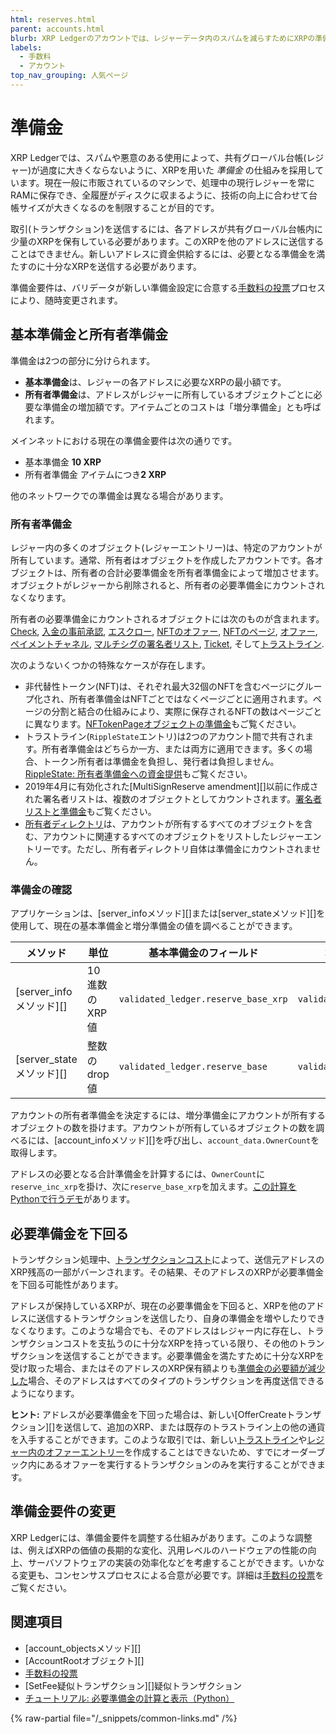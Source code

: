 ```yaml
---
html: reserves.html
parent: accounts.html
blurb: XRP Ledgerのアカウントでは、レジャーデータ内のスパムを減らすためにXRPの準備金が必要です。
labels:
  - 手数料
  - アカウント
top_nav_grouping: 人気ページ
---
```

# 準備金

XRP Ledgerでは、スパムや悪意のある使用によって、共有グローバル台帳(レジャー)が過度に大きくならないように、XRPを用いた _準備金_ の仕組みを採用しています。現在一般に市販されているのマシンで、処理中の現行レジャーを常にRAMに保存でき、全履歴がディスクに収まるように、技術の向上に合わせて台帳サイズが大きくなるのを制限することが目的です。

取引(トランザクション)を送信するには、各アドレスが共有グローバル台帳内に少量のXRPを保有している必要があります。このXRPを他のアドレスに送信することはできません。新しいアドレスに資金供給するには、必要となる準備金を満たすのに十分なXRPを送信する必要があります。

準備金要件は、バリデータが新しい準備金設定に合意する[手数料の投票](../consensus-protocol/fee-voting.md)プロセスにより、随時変更されます。

## 基本準備金と所有者準備金

準備金は2つの部分に分けられます。

* **基本準備金**は、レジャーの各アドレスに必要なXRPの最小額です。
* **所有者準備金**は、アドレスがレジャーに所有しているオブジェクトごとに必要な準備金の増加額です。アイテムごとのコストは「増分準備金」とも呼ばれます。

メインネットにおける現在の準備金要件は次の通りです。

- 基本準備金 **10 XRP**
- 所有者準備金 アイテムにつき**2 XRP**

他のネットワークでの準備金は異なる場合があります。

### 所有者準備金

レジャー内の多くのオブジェクト(レジャーエントリー)は、特定のアカウントが所有しています。通常、所有者はオブジェクトを作成したアカウントです。各オブジェクトは、所有者の合計必要準備金を所有者準備金によって増加させます。オブジェクトがレジャーから削除されると、所有者の必要準備金にカウントされなくなります。

所有者の必要準備金にカウントされるオブジェクトには次のものが含まれます。[Check](../payment-types/checks.md), [入金の事前承認](depositauth.md#事前承認), [エスクロー](../payment-types/escrow.md), [NFTのオファー](../tokens/nfts/trading.md), [NFTのページ](../tokens/nfts/index.md), [オファー](../../references/protocol/ledger-data/ledger-entry-types/offer.md), [ペイメントチャネル](../payment-types/payment-channels.md), [マルチシグの署名者リスト](multi-signing.md), [Ticket](tickets.md), そして[トラストライン](../tokens/fungible-tokens/index.md).

次のようないくつかの特殊なケースが存在します。

- 非代替性トークン(NFT)は、それぞれ最大32個のNFTを含むページにグループ化され、所有者準備金はNFTごとではなくページごとに適用されます。ページの分割と結合の仕組みにより、実際に保存されるNFTの数はページごとに異なります。[NFTokenPageオブジェクトの準備金](../../references/protocol/ledger-data/ledger-entry-types/nftokenpage.md#nftokenpage-オブジェクトの準備金)もご覧ください。
- トラストライン(`RippleState`エントリ)は2つのアカウント間で共有されます。所有者準備金はどちらか一方、または両方に適用できます。多くの場合、トークン所有者は準備金を負担し、発行者は負担しません。[RippleState: 所有者準備金への資金提供](../../references/protocol/ledger-data/ledger-entry-types/ripplestate.md#所有者の準備金への資金供給)もご覧ください。
- 2019年4月に有効化された[MultiSignReserve amendment][]以前に作成された署名者リストは、複数のオブジェクトとしてカウントされます。[署名者リストと準備金](../../references/protocol/ledger-data/ledger-entry-types/signerlist.md#signerlistと準備金)もご覧ください。
- [所有者ディレクトリ](../../references/protocol/ledger-data/ledger-entry-types/directorynode.md)は、アカウントが所有するすべてのオブジェクトを含む、アカウントに関連するすべてのオブジェクトをリストしたレジャーエントリーです。ただし、所有者ディレクトリ自体は準備金にカウントされません。

### 準備金の確認

アプリケーションは、[server_infoメソッド][]または[server_stateメソッド][]を使用して、現在の基本準備金と増分準備金の値を調べることができます。

| メソッド                 | 単位          | 基本準備金のフィールド                  | 増分準備金のフィールド                |
|-------------------------|--------------|-------------------------------------|------------------------------------|
| [server_infoメソッド][]  | 10進数のXRP値  | `validated_ledger.reserve_base_xrp` | `validated_ledger.reserve_inc_xrp` |
| [server_stateメソッド][] | 整数のdrop値   | `validated_ledger.reserve_base`     | `validated_ledger.reserve_inc`     |

アカウントの所有者準備金を決定するには、増分準備金にアカウントが所有するオブジェクトの数を掛けます。アカウントが所有しているオブジェクトの数を調べるには、[account_infoメソッド][]を呼び出し、`account_data.OwnerCount`を取得します。

アドレスの必要となる合計準備金を計算するには、`OwnerCount`に`reserve_inc_xrp`を掛け、次に`reserve_base_xrp`を加えます。[この計算をPythonで行うデモ](../../tutorials/build-apps/build-a-desktop-wallet-in-python.md#codeblock-17)があります。


## 必要準備金を下回る

トランザクション処理中、[トランザクションコスト](../transactions/transaction-cost.md)によって、送信元アドレスのXRP残高の一部がバーンされます。その結果、そのアドレスのXRPが必要準備金を下回る可能性があります。

アドレスが保持しているXRPが、現在の必要準備金を下回ると、XRPを他のアドレスに送信するトランザクションを送信したり、自身の準備金を増やしたりできなくなります。このような場合でも、そのアドレスはレジャー内に存在し、トランザクションコストを支払うのに十分なXRPを持っている限り、その他のトランザクションを送信することができます。必要準備金を満たすために十分なXRPを受け取った場合、またはそのアドレスのXRP保有額よりも[準備金の必要額が減少した](#準備金要件の変更)場合、そのアドレスはすべてのタイプのトランザクションを再度送信できるようになります。

**ヒント:** アドレスが必要準備金を下回った場合は、新しい[OfferCreateトランザクション][]を送信して、追加のXRP、または既存のトラストライン上の他の通貨を入手することができます。このような取引では、新しい[トラストライン](../../references/protocol/ledger-data/ledger-entry-types/ripplestate.md)や[レジャー内のオファーエントリー](../../references/protocol/ledger-data/ledger-entry-types/offer.md)を作成することはできないため、すでにオーダーブック内にあるオファーを実行するトランザクションのみを実行することができます。


## 準備金要件の変更

XRP Ledgerには、準備金要件を調整する仕組みがあります。このような調整は、例えばXRPの価値の長期的な変化、汎用レベルのハードウェアの性能の向上、サーバソフトウェアの実装の効率化などを考慮することができます。いかなる変更も、コンセンサスプロセスによる合意が必要です。詳細は[手数料の投票](../consensus-protocol/fee-voting.md)をご覧ください。

## 関連項目

- [account_objectsメソッド][]
- [AccountRootオブジェクト][]
- [手数料の投票](../consensus-protocol/fee-voting.md)
- [SetFee疑似トランザクション][]疑似トランザクション
- [チュートリアル: 必要準備金の計算と表示（Python）](../../tutorials/build-apps/build-a-desktop-wallet-in-python.md#3-display-an-account)

{% raw-partial file="/_snippets/common-links.md" /%}
